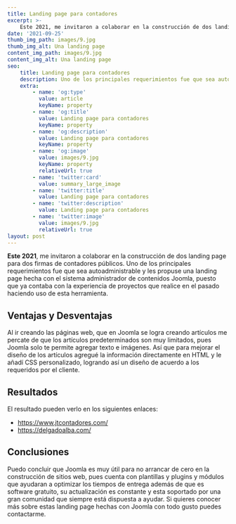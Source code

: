 ```yaml
---
title: Landing page para contadores
excerpt: >-
    Este 2021, me invitaron a colaborar en la construcción de dos landing page para dos firmas de contadores públicos. Uno de los principales requerimientos fue que sea autoadministrable y les propuse una landing page hecha con el sistema administrador de contenidos Joomla, puesto que ya contaba con la experiencia de proyectos que realice en el pasado haciendo uso de esta herramienta.
date: '2021-09-25'
thumb_img_path: images/9.jpg
thumb_img_alt: Una landing page
content_img_path: images/9.jpg
content_img_alt: Una landing page
seo:
    title: Landing page para contadores
    description: Uno de los principales requerimientos fue que sea autoadministrable
    extra:
        - name: 'og:type'
          value: article
          keyName: property
        - name: 'og:title'
          value: Landing page para contadores
          keyName: property
        - name: 'og:description'
          value: Landing page para contadores
          keyName: property
        - name: 'og:image'
          value: images/9.jpg
          keyName: property
          relativeUrl: true
        - name: 'twitter:card'
          value: summary_large_image
        - name: 'twitter:title'
          value: Landing page para contadores
        - name: 'twitter:description'
          value: Landing page para contadores
        - name: 'twitter:image'
          value: images/9.jpg
          relativeUrl: true
layout: post
---
```


**Este 2021**, me invitaron a colaborar en la construcción de dos landing page para dos firmas de contadores públicos. Uno de los principales requerimientos fue que sea autoadministrable y les propuse una landing page hecha con el sistema administrador de contenidos Joomla, puesto que ya contaba con la experiencia de proyectos que realice en el pasado haciendo uso de esta herramienta.

## Ventajas y Desventajas

Al ir creando las páginas web, que en Joomla se logra creando artículos me percate de que los artículos predeterminados son muy limitados, pues Joomla solo te permite agregar texto e imágenes. Así que para mejorar el diseño de los artículos agregué la información directamente en HTML y le añadí CSS personalizado, logrando así un diseño de acuerdo a los requeridos por el cliente.

## Resultados

El resultado pueden verlo en los siguientes enlaces:

-   https://www.jtcontadores.com/
-   https://delgadoalba.com/

## Conclusiones

Puedo concluir que Joomla es muy útil para no arrancar de cero en la construcción de sitios web, pues cuenta con plantillas y plugins y módulos que ayudaran a optimizar los tiempos de entrega además de que es software gratuito, su actualización es constante y esta soportado por una gran comunidad que siempre está dispuesta a ayudar.
Si quieres conocer más sobre estas landing page hechas con Joomla con todo gusto puedes contactarme.
